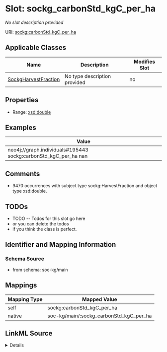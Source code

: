 

# Slot: sockg_carbonStd_kgC_per_ha


_No slot description provided_





URI: [sockg:carbonStd_kgC_per_ha](http://www.semanticweb.org/sockg/ontologies/2024/0/soil-carbon-ontology/carbonStd_kgC_per_ha)



<!-- no inheritance hierarchy -->





## Applicable Classes

| Name | Description | Modifies Slot |
| --- | --- | --- |
| [SockgHarvestFraction](../classes/SockgHarvestFraction.md) | No type description provided |  no  |







## Properties

* Range: [xsd:double](http://www.w3.org/2001/XMLSchema#double)






## Examples

| Value |
| --- |
| neo4j://graph.individuals#195443 sockg:carbonStd_kgC_per_ha nan |

## Comments

* 9470 occurrences with subject type sockg:HarvestFraction and object type xsd:double.

## TODOs

* TODO -- Todos for this slot go here
* or you can delete the todos
* if you think the class is perfect.

## Identifier and Mapping Information







### Schema Source


* from schema: soc-kg/main




## Mappings

| Mapping Type | Mapped Value |
| ---  | ---  |
| self | sockg:carbonStd_kgC_per_ha |
| native | soc-kg/main/:sockg_carbonStd_kgC_per_ha |




## LinkML Source

<details>
```yaml
name: sockg_carbonStd_kgC_per_ha
description: No slot description provided
todos:
- TODO -- Todos for this slot go here
- or you can delete the todos
- if you think the class is perfect.
comments:
- 9470 occurrences with subject type sockg:HarvestFraction and object type xsd:double.
examples:
- value: neo4j://graph.individuals#195443 sockg:carbonStd_kgC_per_ha nan
from_schema: soc-kg/main
rank: 1000
slot_uri: sockg:carbonStd_kgC_per_ha
alias: sockg_carbonStd_kgC_per_ha
domain_of:
- sockg_HarvestFraction
range: double

```
</details>